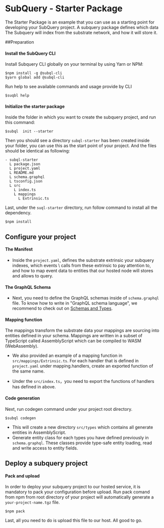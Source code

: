 # SubQuery - Starter Package


The Starter Package is an example  that you can use as a starting point for developing your SubQuery project.
A subquery package defines which data The Subquery will index from the substrate network, and how it will store it. 

##Preparation

#### Install the SubQuery CLI

Install Subquery CLI globally on your terminal by using Yarn or NPM:

```
$npm install -g @subql-cli
$yarn global add @subql-cli
```

Run help to see available commands and usage provide by CLI
```
$suqbl help
```

#### Initialize the starter package

Inside the folder in which you want to create the subquery project, and run this command:

```
$subql  init --starter
```
Then you should see a directory `subql-starter` has been created inside your folder, you can use this 
as the start point of your project. And the files should be identical as following:

```
- subql-starter
  L package.json
  L project.yaml
  L README.md
  L schema.graphql
  L tsconfig.json
  L src
    L index.ts
    L mappings
      L Extrinsic.ts
```
Last, under the `suql-starter` directory, run follow command to install all the dependency.
```
$npm install
```


## Configure your project

#### The Manifest

- Inside the `project.yaml`, defines the substrate extrinsic your subquery indexes, which events \ calls 
from these extrinsic to pay attention to, and how to map event data to entities that our hosted node will
stores and allows to query. 

#### The GraphQL Schema

- Next, you need to define the GraphQL schemas inside of `schema.graphql` file. To know how to write in  "GraphQL schema language",
we recommend to check out on [Schemas and Types](https://graphql.org/learn/schema/#type-language).

#### Mapping function

The mappings transform the substrate data your mappings are sourcing into entities defined in your schema. Mappings are written 
in a subset of TypeScript called AssemblyScript which can be compiled to WASM (WebAssembly). 

- We also provided an example of a mapping function in `src/mappings/Extrinsic.ts`. For each handler that is defined in `project.yaml`
under mapping.handlers, create an exported function of the same name. 

- Under the `src/index.ts`，you need to export the functions of handlers has defined in above.


#### Code generation

Next, run codegen command under your project root directory.

```
$subql codegen
```
- This will create a new directory `src/types` which contains all generate entities in AssemblyScript.
- Generate entity class for each types you have defined previously in `schema.graphql`. These classes provide type-safe 
entity loading, read and write access to entity fields.

## Deploy a subquery project

#### Pack and upload

In order to deploy your subquery project to our hosted service, it is mandatory to pack your configuration before upload.
Run pack comand from npm from root directory of your project will automatically generate a `your-project-name.tgz` file.

```
$npm pack
```

Last, all you need to do is upload this file to our host. 
All good to go.
